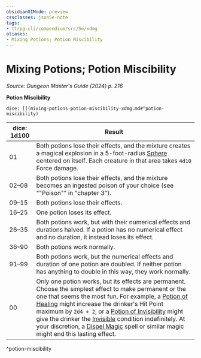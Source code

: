 ```yaml
---
obsidianUIMode: preview
cssclasses: json5e-note
tags:
- ttrpg-cli/compendium/src/5e/xdmg
aliases:
- Mixing Potions; Potion Miscibility
---
```

# Mixing Potions; Potion Miscibility
*Source: Dungeon Master's Guide (2024) p. 216* 

**Potion Miscibility**

`dice: [](mixing-potions-potion-miscibility-xdmg.md#^potion-miscibility)`

| dice: 1d100 | Result |
|-------------|--------|
| 01 | Both potions lose their effects, and the mixture creates a magical explosion in a 5-foot-radius [Sphere](Інструменти%20ДМ/CLI/rules/variant-rules/sphere-area-of-effect-xphb.md) centered on itself. Each creature in that area takes `4d10` Force damage. |
| 02–08 | Both potions lose their effects, and the mixture becomes an ingested poison of your choice (see ""Poison"" in "chapter 3"). |
| 09–15 | Both potions lose their effects. |
| 16–25 | One potion loses its effect. |
| 26–35 | Both potions work, but with their numerical effects and durations halved. If a potion has no numerical effect and no duration, it instead loses its effect. |
| 36–90 | Both potions work normally. |
| 91–99 | Both potions work, but the numerical effects and duration of one potion are doubled. If neither potion has anything to double in this way, they work normally. |
| 00 | Only one potion works, but its effects are permanent. Choose the simplest effect to make permanent or the one that seems the most fun. For example, a [Potion of Healing](Інструменти%20ДМ/CLI/items/potion-of-healing-xdmg.md) might increase the drinker's Hit Point maximum by `2d4 + 2`, or a [Potion of Invisibility](Інструменти%20ДМ/CLI/items/potion-of-invisibility-xdmg.md) might give the drinker the [Invisible](Інструменти%20ДМ/CLI/rules/conditions.md#Invisible) condition indefinitely. At your discretion, a [Dispel Magic](Інструменти%20ДМ/CLI/spells/dispel-magic-xphb.md) spell or similar magic might end this lasting effect. |
^potion-miscibility